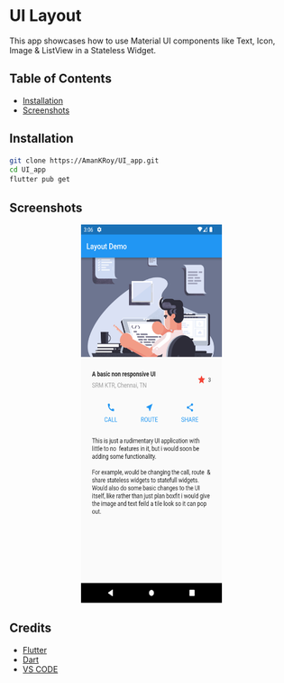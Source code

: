 # UI Layout

This app showcases how to use Material UI components like Text, Icon, Image & ListView in a Stateless Widget.

## Table of Contents

- [Installation](#installation)
- [Screenshots](#screenshots)

## Installation

```bash
git clone https://AmanKRoy/UI_app.git
cd UI_app
flutter pub get
```

## Screenshots

<p align="center">
  <img src="./screenshots/1.png" width=250 height=670>
</p>

## Credits

- [Flutter](https://flutter.dev/)
- [Dart](https://dart.dev/)
- [VS CODE](https://code.visualstudio.com/)


